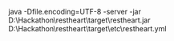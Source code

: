 java -Dfile.encoding=UTF-8 -server -jar D:\Hackathon\restheart\target\restheart.jar D:\Hackathon\restheart\target\etc\restheart.yml